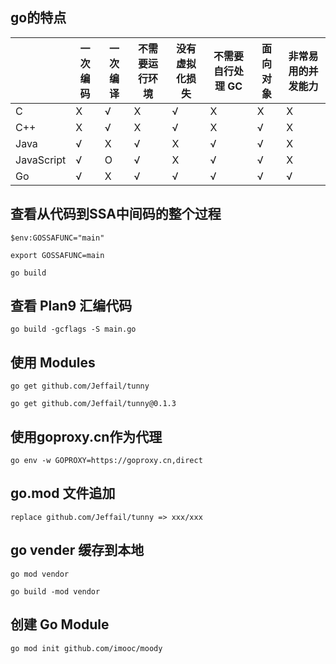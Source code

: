 ## go的特点

|            | 一次编码 | 一次编译 | 不需要运行环境 | 没有虚拟化损失 | 不需要自行处理 GC | 面向对象 | 非常易用的并发能力 |
| ---        | ---      | ---     | ---            | ---            | ---               | ---      | ---               |
| C          | X        | √        | X             | √              | X                 | X        | X                 |
| C++        | X        | √        | X             | √              | X                 | √        | X                 |
| Java       | √        | X        | √             | X              | √                 | √        | X                 |
| JavaScript | √        | O        | √             | X              | √                 | √        | X                 |
| Go         | √        | X        | √             | √              | √                 | √        | √                 |

## 查看从代码到SSA中间码的整个过程

```
$env:GOSSAFUNC="main"
```

```
export GOSSAFUNC=main
```

```
go build
```

## 查看 Plan9 汇编代码

```
go build -gcflags -S main.go
```

## 使用 Modules

```
go get github.com/Jeffail/tunny 
```

```
go get github.com/Jeffail/tunny@0.1.3 
```

## 使用goproxy.cn作为代理

```
go env -w GOPROXY=https://goproxy.cn,direct
```

## go.mod 文件追加

```
replace github.com/Jeffail/tunny => xxx/xxx
```

## go vender 缓存到本地

```
go mod vendor
```

```
go build -mod vendor
```

## 创建 Go Module

```
go mod init github.com/imooc/moody
```
